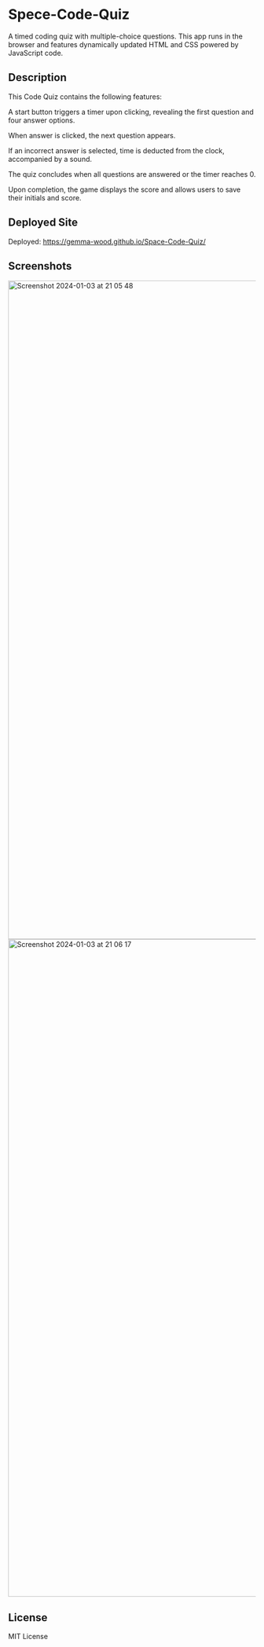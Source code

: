 # Spece-Code-Quiz

A timed coding quiz with multiple-choice questions. This app runs in the browser and features dynamically updated HTML and CSS powered by JavaScript code.

## Description

This Code Quiz contains the following features:

A start button triggers a timer upon clicking, revealing the first question and four answer options.

When answer is clicked, the next question appears.

If an incorrect answer is selected, time is deducted from the clock, accompanied by a sound.

The quiz concludes when all questions are answered or the timer reaches 0.

Upon completion, the game displays the score and allows users to save their initials and score.

## Deployed Site

Deployed: https://gemma-wood.github.io/Space-Code-Quiz/

## Screenshots

<img width="1341" alt="Screenshot 2024-01-03 at 21 05 48" src="https://github.com/Gemma-Wood/Code-Quiz/assets/150028191/b995df03-e7f9-4527-af60-c655a341a54a">

<img width="1339" alt="Screenshot 2024-01-03 at 21 06 17" src="https://github.com/Gemma-Wood/Code-Quiz/assets/150028191/8d9525ff-e106-4e3f-bd92-e5ca25ecac80">

## License

MIT License
